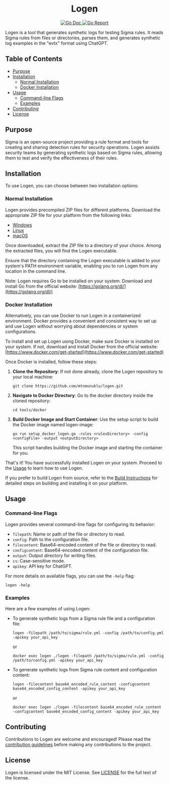 <h1 align="center">Logen</h1>

<p align="center">
  <a href="https://pkg.go.dev/github.com/mtnmunuklu/logen">
    <img src="https://img.shields.io/badge/%F0%9F%93%9A%20godoc-pkg-informational.svg" alt="Go Doc">
  </a>
  <a href="https://goreportcard.com/report/github.com/mtnmunuklu/logen">
    <img src="https://img.shields.io/badge/%F0%9F%93%9D%20goreport-A+-success.svg" alt="Go Report">
  </a>
  <!-- Other links and badges -->
</p>


Logen is a tool that generates synthetic logs for testing Sigma rules. It reads Sigma rules from files or directories, parses them, and generates synthetic log examples in the "evtx" format using ChatGPT.

## Table of Contents

- [Purpose](#purpose)
- [Installation](#installation)
  - [Normal Installation](#normal-installation)
  - [Docker Installation](#docker-installation)
- [Usage](#usage)
  - [Command-line Flags](#command-line-flags)
  - [Examples](#examples)
- [Contributing](#contributing)
- [License](#license)

## Purpose

Sigma is an open-source project providing a rule format and tools for creating and sharing detection rules for security operations. Logen assists security teams by generating synthetic logs based on Sigma rules, allowing them to test and verify the effectiveness of their rules.

## Installation

To use Logen, you can choose between two installation options:

### Normal Installation

Logen provides precompiled ZIP files for different platforms. Download the appropriate ZIP file for your platform from the following links:

- [Windows](https://github.com/mtnmunuklu/logen/releases/latest/download/logen-windows-latest.zip)
- [Linux](https://github.com/mtnmunuklu/logen/releases/latest/download/logen-ubuntu-latest.zip)
- [macOS](https://github.com/mtnmunuklu/logen/releases/latest/download/logen-macos-latest.zip)

Once downloaded, extract the ZIP file to a directory of your choice. Among the extracted files, you will find the Logen executable.

Ensure that the directory containing the Logen executable is added to your system's PATH environment variable, enabling you to run Logen from any location in the command line.

Note: Logen requires Go to be installed on your system. Download and install Go from the official website: [https://golang.org/dl/](https://golang.org/dl/)

### Docker Installation

Alternatively, you can use Docker to run Logen in a containerized environment. Docker provides a convenient and consistent way to set up and use Logen without worrying about dependencies or system configurations.

To install and set up Logen using Docker, make sure Docker is installed on your system. If not, download and install Docker from the official website: [https://www.docker.com/get-started](https://www.docker.com/get-started)

Once Docker is installed, follow these steps:

1. **Clone the Repository**: If not done already, clone the Logen repository to your local machine:

   ```shell
   git clone https://github.com/mtnmunuklu/logen.git
   ```

2. **Navigate to Docker Directory**: Go to the docker directory inside the cloned repository:
   
   ```shell
   cd tools/docker
   ```

3. **Build Docker Image and Start Container**: Use the setup script to build the Docker image named logen-image:

   ```shell
   go run setup_docker_logen.go -rules <rulesDirectory> -config <configFile> -output <outputDirectory>
   ```

    This script handles building the Docker image and starting the container for you.

That's it! You have successfully installed Logen on your system. Proceed to the  [Usage](#usage) to learn how to use Logen.

If you prefer to build Logen from source, refer to the [Build Instructions](BUILD.md) for detailed steps on building and installing it on your platform.

## Usage

### Command-line Flags

Logen provides several command-line flags for configuring its behavior:

- `filepath`: Name or path of the file or directory to read.
- `config`: Path to the configuration file.
- `filecontent`: Base64-encoded content of the file or directory to read.
- `configcontent`: Base64-encoded content of the configuration file.
- `output`: Output directory for writing files.
- `cs`: Case-sensitive mode.
- `apikey`: API key for ChatGPT.

For more details on available flags, you can use the `-help` flag:
   ```shell
   logen -help
   ```

### Examples

Here are a few examples of using Logen:

- To generate synthetic logs from a Sigma rule file and a configuration file:

   ```shell
   logen -filepath /path/to/sigma/rule.yml -config /path/to/config.yml -apikey your_api_key
   ```
   or
   ```shell
   docker exec logen ./logen -filepath /path/to/sigma/rule.yml -config /path/to/config.yml -apikey your_api_key
   ```

- To generate synthetic logs from Sigma rule content and configuration content:

   ```shell
   logen -filecontent base64_encoded_rule_content -configcontent base64_encoded_config_content -apikey your_api_key
   ```
   or
   ```shell
   docker exec logen ./logen -filecontent base64_encoded_rule_content -configcontent base64_encoded_config_content -apikey your_api_key
   ```

## Contributing

Contributions to Logen are welcome and encouraged! Please read the [contribution guidelines](CONTRIBUTING.md) before making any contributions to the project.

## License

Logen is licensed under the MIT License. See [LICENSE](LICENSE) for the full text of the license.